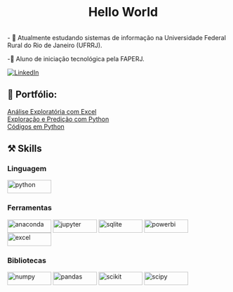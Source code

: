 <!--Título-->
<div id="user-content-toc">
  <ul align="center">
    <summary><h1 style="display: inline-block">Hello World</h1></summary>
</div>

<!-- Apresentação -->
<p>  
  - 🌱 Atualmente estudando sistemas de informação na Universidade Federal Rural do Rio de Janeiro (UFRRJ).   
  
  -🔬 Aluno de iniciação tecnológica pela FAPERJ.    
</p>

<!-- Links -->
[![LinkedIn](https://img.shields.io/badge/LinkedIn-0077B5?style=for-the-badge&logo=linkedin&logoColor=white)](https://www.linkedin.com)

<!-- Portfólio -->
## 📒 Portfólio:  
[Análise Exploratória com Excel](https://github.com/gdelima-data/superstore-sales-analysis)  
[Exploração e Predição com Python](https://github.com/gdelima-data/companhia-aerea)  
[Códigos em Python](https://github.com/gdelima-data/python)  

## ⚒️ Skills  
  <div style="flex-basis: 48%;">
    <h3>Linguagem</h3>
    <img align="center" alt="python" height="30" width="100" src="https://img.shields.io/badge/python-3670A0?style=for-the-badge&logo=python&logoColor=ffdd54">
  </div>
  
  <div style="flex-basis: 48%;">
    <h3>Ferramentas</h3>
     <img align="center" alt="anaconda" height="30" width="100" src="https://img.shields.io/badge/Anaconda-%2344A833.svg?style=for-the-badge&logo=anaconda&logoColor=white">
     <img align="center" alt="jupyter" height="30" width="100" src="https://img.shields.io/badge/jupyter-%23FA0F00.svg?style=for-the-badge&logo=jupyter&logoColor=white">
     <img align="center" alt="sqlite" height="30" width="100" src="https://img.shields.io/badge/sqlite-%2307405e.svg?style=for-the-badge&logo=sqlite&logoColor=white">
     <img align="center" alt="powerbi" height="30" width="100" src="https://img.shields.io/badge/power_bi-F2C811?style=for-the-badge&logo=powerbi&logoColor=black">
     <img align="center" alt="excel" height="30" width="100" src="https://img.shields.io/badge/Microsoft_Excel-217346?style=for-the-badge&logo=microsoft-excel&logoColor=white">
  </div>
  
  <div style="flex-basis: 48%;">
    <h3>Bibliotecas</h3>
    <img align="center" alt="numpy" height="30" width="100" src="https://img.shields.io/badge/numpy-%23013243.svg?style=for-the-badge&logo=numpy&logoColor=white">
    <img align="center" alt="pandas" height="30" width="100" src="https://img.shields.io/badge/pandas-%23150458.svg?style=for-the-badge&logo=pandas&logoColor=white">
    <img align="center" alt="scikit" height="30" width="100" src="https://img.shields.io/badge/scikit--learn-%23F7931E.svg?style=for-the-badge&logo=scikit-learn&logoColor=white">
    <img align="center" alt="scipy" height="30" width="100" src="https://img.shields.io/badge/SciPy-%230C55A5.svg?style=for-the-badge&logo=scipy&logoColor=%white">
  </div>
